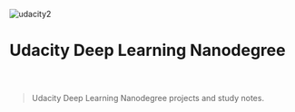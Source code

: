 ![udacity2](https://user-images.githubusercontent.com/20716798/49513726-14e3ba00-f879-11e8-862a-9c5d11ae8395.png)
# Udacity Deep Learning Nanodegree  　 
> Udacity Deep Learning Nanodegree projects and study notes.




